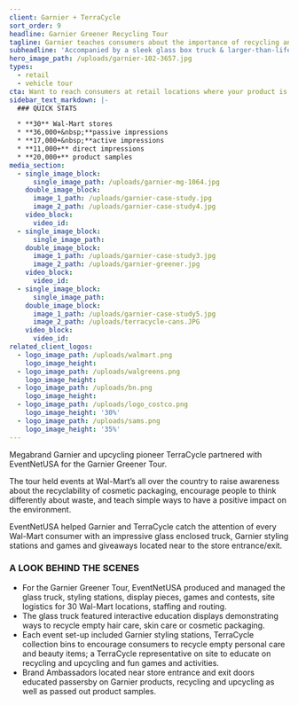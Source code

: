 ```yaml
---
client: Garnier + TerraCycle
sort_order: 9
headline: Garnier Greener Recycling Tour
tagline: Garnier teaches consumers about the importance of recycling and earth-friendly products in an eye catching glass truck
subheadline: 'Accompanied by a sleek glass box truck & larger-than-life shampoo bottle, our Garnier team educated Wal-Mart shoppers across the country on the importance of recycling and earth-friendly products.'
hero_image_path: /uploads/garnier-102-3657.jpg
types:
  - retail
  - vehicle tour
cta: Want to reach consumers at retail locations where your product is sold?
sidebar_text_markdown: |-
  ### QUICK STATS

  * **30** Wal-Mart stores
  * **36,000+&nbsp;**passive impressions
  * **17,000+&nbsp;**active impressions
  * **11,000+** direct impressions
  * **20,000+** product samples
media_section:
  - single_image_block:
      single_image_path: /uploads/garnier-mg-1064.jpg
    double_image_block:
      image_1_path: /uploads/garnier-case-study.jpg
      image_2_path: /uploads/garnier-case-study4.jpg
    video_block:
      video_id:
  - single_image_block:
      single_image_path:
    double_image_block:
      image_1_path: /uploads/garnier-case-study3.jpg
      image_2_path: /uploads/garnier-greener.jpg
    video_block:
      video_id:
  - single_image_block:
      single_image_path:
    double_image_block:
      image_1_path: /uploads/garnier-case-study5.jpg
      image_2_path: /uploads/terracycle-cans.JPG
    video_block:
      video_id:
related_client_logos:
  - logo_image_path: /uploads/walmart.png
    logo_image_height:
  - logo_image_path: /uploads/walgreens.png
    logo_image_height:
  - logo_image_path: /uploads/bn.png
    logo_image_height:
  - logo_image_path: /uploads/logo_costco.png
    logo_image_height: '30%'
  - logo_image_path: /uploads/sams.png
    logo_image_height: '35%'
---
```



Megabrand Garnier and upcycling pioneer TerraCycle partnered with EventNetUSA for the Garnier Greener Tour.

The tour held events at Wal-Mart’s all over the country to raise awareness about the recyclability of cosmetic packaging, encourage people to think differently about waste, and teach simple ways to have a positive impact on the environment.

EventNetUSA helped Garnier and TerraCycle catch the attention of every Wal-Mart consumer with an impressive glass enclosed truck, Garnier styling stations and games and giveaways located near to the store entrance/exit.

### A LOOK BEHIND THE SCENES

* For the Garnier Greener Tour, EventNetUSA produced and managed the glass truck, styling stations, display pieces, games and contests, site logistics for 30 Wal-Mart locations, staffing and routing.
* The glass truck featured interactive education displays demonstrating ways to recycle empty hair care, skin care or cosmetic packaging.
* Each event set-up included Garnier styling stations, TerraCycle collection bins to encourage consumers to recycle empty personal care and beauty items; a TerraCycle representative on site to educate on recycling and upcycling and fun games and activities.
* Brand Ambassadors located near store entrance and exit doors educated passersby on Garnier products, recycling and upcycling as well as passed out product samples.